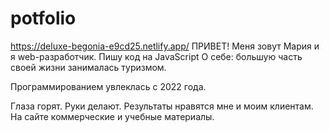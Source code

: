 # potfolio
https://deluxe-begonia-e9cd25.netlify.app/
ПРИВЕТ!
Меня зовут Мария и
я web-разработчик.
Пишу код на JavaScript
О себе: большую часть своей жизни занималась туризмом.

Программированием увлеклась с 2022 года.

Глаза горят. Руки делают. Результаты нравятся мне и моим клиентам.
На сайте коммерческие и учебные материалы.
